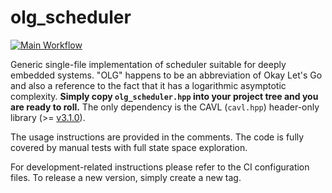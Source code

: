 # olg_scheduler

[![Main Workflow](https://github.com/zubax/olg_scheduler/actions/workflows/main.yml/badge.svg)](https://github.com/zubax/olg_scheduler/actions/workflows/main.yml)

Generic single-file implementation of scheduler suitable for deeply embedded systems.
"OLG" happens to be an abbreviation of Okay Let's Go
and also a reference to the fact that it has a logarithmic asymptotic complexity.
**Simply copy `olg_scheduler.hpp` into your project tree and you are ready to roll.**
The only dependency is the CAVL (`cavl.hpp`) header-only library
(>= [v3.1.0](https://github.com/pavel-kirienko/cavl/tree/3.1.0)).

The usage instructions are provided in the comments.
The code is fully covered by manual tests with full state space exploration.

For development-related instructions please refer to the CI configuration files.
To release a new version, simply create a new tag.
